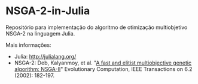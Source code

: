 # NSGA-2-in-Julia

Repositório para implementação do algoritmo de otimização multiobjetivo NSGA-2 na linguagem Julia.

Mais informações:
- Julia: http://julialang.org/
- NSGA-2: Deb, Kalyanmoy, et al. "[A fast and elitist multiobjective genetic algorithm: NSGA-II](http://ieeexplore.ieee.org/xpl/login.jsp?tp=&arnumber=996017&url=http%3A%2F%2Fieeexplore.ieee.org%2Fxpls%2Fabs_all.jsp%3Farnumber%3D996017)" Evolutionary Computation, IEEE Transactions on 6.2 (2002): 182-197.
